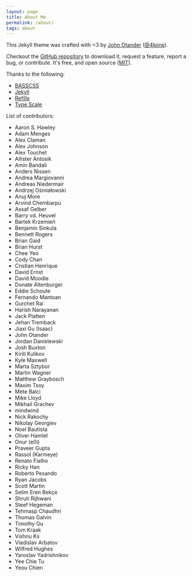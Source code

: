 ```yaml
---
layout: page
title: About Me
permalink: /about/
tags: about
---
```


This Jekyll theme was crafted with <3 by [John Otander](https://johno.com/)
([@4lpine](https://twitter.com/4lpine)).

Checkout the [GitHub repository](https://github.com/johno/pixyll) to download it,
request a feature, report a bug, or contribute. It's free, and open source
([MIT](https://opensource.org/licenses/MIT)).

Thanks to the following:

* [BASSCSS](https://basscss.com/)
* [Jekyll](https://jekyllrb.com/)
* [Refills](https://refills.bourbon.io/)
* [Type Scale](https://type-scale.com/)

List of contributors:

- Aaron S. Hawley
- Adam Menges
- Alex Claman
- Alex Johnson
- Alex Touchet
- Allister Antosik
- Amin Bandali
- Anders Nissen
- Andrea Margiovanni
- Andreas Niedermair
- Andrzej Ośmiałowski
- Anuj More
- Arvind Chembarpu
- Assaf Gelber
- Barry vd. Heuvel
- Bartek Krzemień
- Benjamin Sinkula
- Bennett Rogers
- Brian Gaid
- Brian Hurst
- Chee Yeo
- Cody Chan
- Cristian Henrique
- David Ernst
- David Moodie
- Donate Altenburger
- Eddie Schoute
- Fernando Mantoan
- Gurchet Rai
- Harish Narayanan
- Jack Platten
- Jehan Tremback
- Jiaxi Gu (Isaac)
- John Otander
- Jordan Danielewski
- Josh Buxton
- Kirill Kulikov
- Kyle Maxwell
- Marta Sztybor
- Martin Wagner
- Matthew Graybosch
- Maxim Tsoy
- Mete Balci
- Mike Lloyd
- Mikhail Grachev
- mindwind
- Nick Rakochy
- Nikolay Georgiev
- Noel Bautista
- Oliver Hamlet
- Onur (e0i)
- Praveer Gupta
- Rassol (Karmeye)
- Renato Fialho
- Ricky Han
- Roberto Pesando
- Ryan Jacobs
- Scott Martin
- Selim Eren Bekçe
- Shruti Rijhwani
- Steef Hegeman
- Tehmasp Chaudhri
- Thomas Galvin
- Timothy Gu
- Tom Kraak
- Vishnu Ks
- Vladislav Arbatov
- Wilfred Hughes
- Yaroslav Yadrishnikov
- Yee Chie Tu
- Yeou Chien
